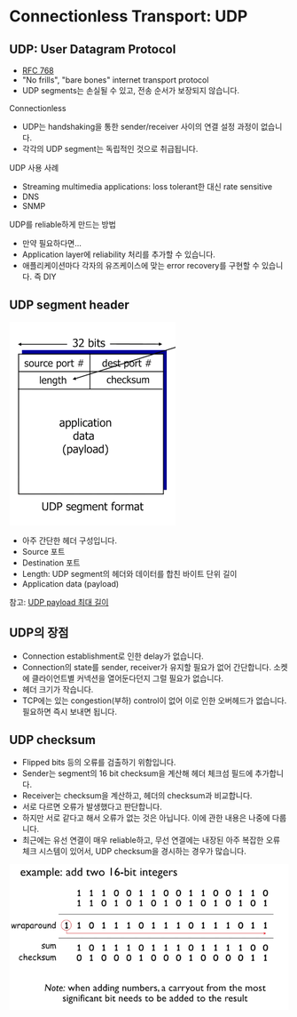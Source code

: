 # Connectionless Transport: UDP

## UDP: User Datagram Protocol

- [RFC 768](https://www.rfc-editor.org/rfc/rfc768)
- "No frills", "bare bones" internet transport protocol
- UDP segments는 손실될 수 있고, 전송 순서가 보장되지 않습니다.

Connectionless

- UDP는 handshaking을 통한 sender/receiver 사이의 연결 설정 과정이 없습니다.
- 각각의 UDP segment는 독립적인 것으로 취급됩니다.

UDP 사용 사례

- Streaming multimedia applications: loss tolerant한 대신 rate sensitive
- DNS
- SNMP

UDP를 reliable하게 만드는 방법

- 만약 필요하다면...
- Application layer에 reliability 처리를 추가할 수 있습니다.
- 애플리케이션마다 각자의 유즈케이스에 맞는 error recovery를 구현할 수 있습니다. 즉 DIY

## UDP segment header

![udp-header](resources/udp-header.png)

- 아주 간단한 헤더 구성입니다.
- Source 포트
- Destination 포트
- Length: UDP segment의 헤더와 데이터를 합친 바이트 단위 길이
- Application data (payload)

참고: [UDP payload 최대 길이](https://scrapsquare.com/notes/udp-length)

## UDP의 장점

- Connection establishment로 인한 delay가 없습니다.
- Connection의 state를 sender, receiver가 유지할 필요가 없어 간단합니다. 소켓에 클라이언트별 커넥션을 열어둔다던지 그럴 필요가 없습니다.
- 헤더 크기가 작습니다.
- TCP에는 있는 congestion(부하) control이 없어 이로 인한 오버헤드가 없습니다. 필요하면 즉시 보내면 됩니다.

## UDP checksum

- Flipped bits 등의 오류를 검출하기 위함입니다.
- Sender는 segment의 16 bit checksum을 계산해 헤더 체크섬 필드에 추가합니다.
- Receiver는 checksum을 계산하고, 헤더의 checksum과 비교합니다.
- 서로 다르면 오류가 발생했다고 판단합니다.
- 하지만 서로 같다고 해서 오류가 없는 것은 아닙니다. 이에 관한 내용은 나중에 다룹니다.
- 최근에는 유선 연결이 매우 reliable하고, 무선 연결에는 내장된 아주 복잡한 오류 체크 시스템이 있어서, UDP checksum을 경시하는 경우가 많습니다.

![udp-checksum](resources/udp-checksum.png)

